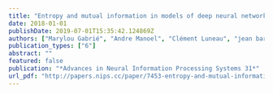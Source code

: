 ```yaml
---
title: "Entropy and mutual information in models of deep neural networks"
date: 2018-01-01
publishDate: 2019-07-01T15:35:42.124869Z
authors: ["Marylou Gabrié", "Andre Manoel", "Clément Luneau", "jean barbier", "Nicolas Macris", "Florent Krzakala", "Lenka Zdeborová"]
publication_types: ["6"]
abstract: ""
featured: false
publication: "*Advances in Neural Information Processing Systems 31*"
url_pdf: "http://papers.nips.cc/paper/7453-entropy-and-mutual-information-in-models-of-deep-neural-networks.pdf"
---
```


